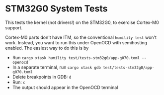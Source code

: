 # STM32G0 System Tests

This tests the kernel (not drivers!) on the STM32G0, to exercise Cortex-M0
support.

Cortex-M0 parts don't have ITM, so the conventional `humility test` won't work.
Instead, you want to run this under OpenOCD with semihosting enabled. The
easiest way to do this is by

- Run `cargo xtask humility test/tests-stm32g0/app-g070.toml -- openocd`
- In a separate terminal, run `cargo xtask gdb test/tests-stm32g0/app-g070.toml`
- Delete breakpoints in GDB: `d`
- Run: `c`
- The output should appear in the OpenOCD terminal
